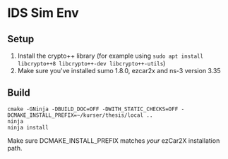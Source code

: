 # IDS Sim Env

## Setup
1. Install the crypto++ library (for example using `sudo apt install libcrypto++8 libcrypto++-dev libcrypto++-utils`)
2. Make sure you've installed sumo 1.8.0, ezcar2x and ns-3 version 3.35

## Build
 ```mkdir build && cd build 
cmake -GNinja -DBUILD_DOC=OFF -DWITH_STATIC_CHECKS=OFF -DCMAKE_INSTALL_PREFIX=~/kurser/thesis/local ..
ninja
ninja install
```
Make sure DCMAKE_INSTALL_PREFIX matches *your* ezCar2X installation path.